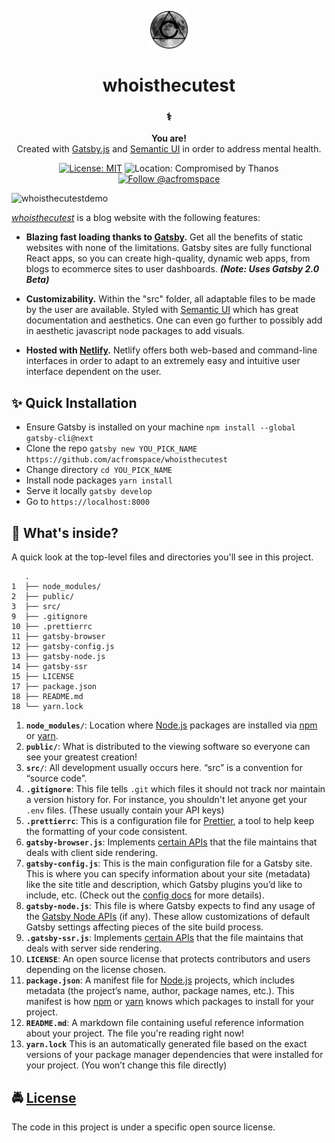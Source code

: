 <!-- HEADING -->

<p align="center">
  <img src="./src/images/avatar.png" width="60">
</p>
<h1 align="center">️whoisthecutest</h1>

<!-- DESCRIPTION -->

<h3 align="center">
  <span role="img" aria-label="Medical Symbol">⚕️</span>
</h3>
<p align="center">
  <strong>You are!</strong><br>
  Created with <a href="https://www.gatsbyjs.org/" target="_blank">Gatsby.js</a> and <a href="https://react.semantic-ui.com/" target="_blank">Semantic UI</a> in order to address mental health.
</p>

<!-- INFORMATION (Shields:IO) -->

<p align="center">
    <a href="https://github.com/acfromspace/whoisthecutest/blob/master/LICENSE">
        <img src="https://img.shields.io/github/license/mashape/apistatus.svg"
            alt="License: MIT"></a>
    <img src="https://img.shields.io/badge/location-compromised%20by%20Thanos-red.svg"
            alt="Location: Compromised by Thanos">
    <a href="https://twitter.com/intent/follow?screen_name=acfromspace">
        <img src="https://img.shields.io/twitter/follow/acfromspace.svg?style=social&logo=twitter"
            alt="Follow @acfromspace"></a>
</p>

<!-- FEATURES (Gif goes right below) -->

![whoisthecutestdemo](https://user-images.githubusercontent.com/10361542/45251420-ac795100-b2fa-11e8-9b3e-a5daae6ae74b.GIF)

[_whoisthecutest_](https://whoisthecutest.netlify.com) is a blog website with the following features:

- **Blazing fast loading thanks to [Gatsby](https://www.gatsbyjs.org/).** Get all the benefits of static websites with none of the limitations. Gatsby sites are fully functional React apps, so you can create high-quality, dynamic web apps, from blogs to ecommerce sites to user dashboards. **_(Note: Uses Gatsby 2.0 Beta)_**

- **Customizability.** Within the "src" folder, all adaptable files to be made by the user are available. Styled with <a href="https://react.semantic-ui.com/" target="_blank">Semantic UI</a> which has great documentation and aesthetics. One can even go further to possibly add in aesthetic javascript node packages to add visuals.

- **Hosted with [Netlify](https://www.netlify.com/).** Netlify offers both web-based and command-line interfaces in order to adapt to an extremely easy and intuitive user interface dependent on the user.

<!-- QUICK INSTALLATION -->

## <span role="img" aria-label="Sparkles">✨</span> Quick Installation

- Ensure Gatsby is installed on your machine `npm install --global gatsby-cli@next`
- Clone the repo `gatsby new YOU_PICK_NAME https://github.com/acfromspace/whoisthecutest`
- Change directory `cd YOU_PICK_NAME`
- Install node packages `yarn install`
- Serve it locally `gatsby develop`
- Go to `https://localhost:8000`

<!-- IN-DEPTH GUIDE -->

<!-- EXTERNAL SERVICES -->

<!-- ## <span role="img" aria-label="Doggo">🐕</span> Fetch information doggo! (External Services)

The project uses external services. To use them you have to secure some access data. All services are free to use or have generous free tiers big enough for a personal project.

Create an `.env` file like below in the root folder. Change `...` placeholders with your own keys.

```text
GOOGLE_ANALYTICS_ID=...
ALGOLIA_APP_ID=...
ALGOLIA_SEARCH_ONLY_API_KEY=...
ALGOLIA_ADMIN_API_KEY=...
ALGOLIA_INDEX_NAME=...
```

If you wish not to use external services, simply comment out the respective sections in `gatsby-config.js`. -->

<!-- WHAT'S INSIDE? -->

## <span role="img" aria-label="Thinking Face">🤔</span> What's inside?

A quick look at the top-level files and directories you'll see in this project.

```
   .
1  ├── node_modules/
2  ├── public/
3  ├── src/
9  ├── .gitignore
10 ├── .prettierrc
11 ├── gatsby-browser
12 ├── gatsby-config.js
13 ├── gatsby-node.js
14 ├── gatsby-ssr
15 ├── LICENSE
17 ├── package.json
18 ├── README.md
18 └── yarn.lock
```

1. **`node_modules/`**: Location where [Node.js](https://nodejs.org/en/) packages are installed via [npm](https://www.npmjs.com/) or [yarn](https://yarnpkg.com/en/).
2. **`public/`**: What is distributed to the viewing software so everyone can see your greatest creation!
3. **`src/`**: All development usually occurs here. “src” is a convention for “source code”.
4. **`.gitignore`**: This file tells `.git` which files it should not track nor maintain a version history for. For instance, you shouldn't let anyone get your `.env` files. (These usually contain your API keys)
5. **`.prettierrc`**: This is a configuration file for [Prettier](https://prettier.io/), a tool to help keep the formatting of your code consistent.
6. **`gatsby-browser.js`**: Implements [certain APIs](https://www.gatsbyjs.org/docs/browser-apis/) that the file maintains that deals with client side rendering.
7. **`gatsby-config.js`**: This is the main configuration file for a Gatsby site. This is where you can specify information about your site (metadata) like the site title and description, which Gatsby plugins you’d like to include, etc. (Check out the [config docs](https://next.gatsbyjs.org/docs/gatsby-config/) for more details).
8. **`gatsby-node.js`**: This file is where Gatsby expects to find any usage of the [Gatsby Node APIs](https://next.gatsbyjs.org/docs/node-apis/) (if any). These allow customizations of default Gatsby settings affecting pieces of the site build process.
9. **`.gatsby-ssr.js`**: Implements [certain APIs](https://www.gatsbyjs.org/docs/ssr-apis/) that the file maintains that deals with server side rendering.
10. **`LICENSE`**: An open source license that protects contributors and users depending on the license chosen.
11. **`package.json`**: A manifest file for [Node.js](https://nodejs.org/en/) projects, which includes metadata (the project’s name, author, package names, etc.). This manifest is how [npm](https://www.npmjs.com/) or [yarn](https://yarnpkg.com/en/) knows which packages to install for your project.
12. **`README.md`**: A markdown file containing useful reference information about your project. The file you're reading right now!
13. **`yarn.lock`** This is an automatically generated file based on the exact versions of your package manager dependencies that were installed for your project. (You won’t change this file directly)

<!-- LICENSE -->

## <span role="img" aria-label="Oncoming Police Car">🚔</span> [License](LICENSE)

The code in this project is under a specific open source license.
